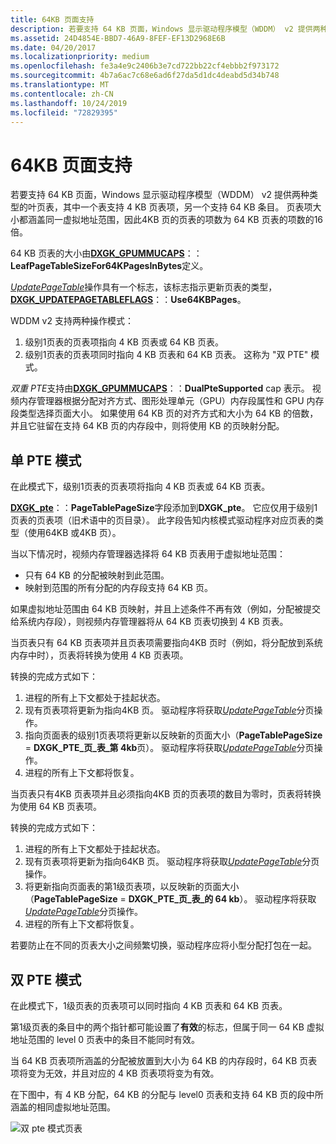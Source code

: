 ```yaml
---
title: 64KB 页面支持
description: 若要支持 64 KB 页面，Windows 显示驱动程序模型（WDDM） v2 提供两种类型的叶页表，其中一个表支持 4 KB 页表项，另一个支持 64 KB 条目。
ms.assetid: 24D4854E-BBD7-46A9-8FEF-EF13D2968E6B
ms.date: 04/20/2017
ms.localizationpriority: medium
ms.openlocfilehash: fe3a4e9c2406b3e7cd722bb22cf4ebbb2f973172
ms.sourcegitcommit: 4b7a6ac7c68e6ad6f27da5d1dc4deabd5d34b748
ms.translationtype: MT
ms.contentlocale: zh-CN
ms.lasthandoff: 10/24/2019
ms.locfileid: "72829395"
---
```

# <a name="support-for-64kb-pages"></a>64KB 页面支持


若要支持 64 KB 页面，Windows 显示驱动程序模型（WDDM） v2 提供两种类型的叶页表，其中一个表支持 4 KB 页表项，另一个支持 64 KB 条目。 页表项大小都涵盖同一虚拟地址范围，因此4KB 页的页表的项数为 64 KB 页表的项数的16倍。

64 KB 页表的大小由[**DXGK\_GPUMMUCAPS**](https://docs.microsoft.com/windows-hardware/drivers/ddi/d3dkmddi/ns-d3dkmddi-_dxgk_gpummucaps)：：**LeafPageTableSizeFor64KPagesInBytes**定义。

[*UpdatePageTable*](https://docs.microsoft.com/windows-hardware/drivers/display/dxgkddiupdatepagetable)操作具有一个标志，该标志指示更新页表的类型， [**DXGK\_UPDATEPAGETABLEFLAGS**](https://docs.microsoft.com/windows-hardware/drivers/ddi/d3dkmddi/ns-d3dkmddi-_dxgk_updatepagetableflags)：：**Use64KBPages**。

WDDM v2 支持两种操作模式：

1.  级别1页表的页表项指向 4 KB 页表或 64 KB 页表。
2.  级别1页表的页表项同时指向 4 KB 页表和 64 KB 页表。 这称为 "双 PTE" 模式。

*双重 PTE*支持由[**DXGK\_GPUMMUCAPS**](https://docs.microsoft.com/windows-hardware/drivers/ddi/d3dkmddi/ns-d3dkmddi-_dxgk_gpummucaps)：：**DualPteSupported** cap 表示。
视频内存管理器根据分配对齐方式、图形处理单元（GPU）内存段属性和 GPU 内存段类型选择页面大小。 如果使用 64 KB 页的对齐方式和大小为 64 KB 的倍数，并且它驻留在支持 64 KB 页的内存段中，则将使用 KB 的页映射分配。

## <a name="span-idsingle_pte_modespanspan-idsingle_pte_modespanspan-idsingle_pte_modespansingle-pte-mode"></a><span id="Single_PTE_mode"></span><span id="single_pte_mode"></span><span id="SINGLE_PTE_MODE"></span>单 PTE 模式


在此模式下，级别1页表的页表项将指向 4 KB 页表或 64 KB 页表。

[**DXGK\_pte**](https://docs.microsoft.com/windows-hardware/drivers/ddi/d3dukmdt/ns-d3dukmdt-_dxgk_pte)：：**PageTablePageSize**字段添加到**DXGK\_pte**。 它应仅用于级别1页表的页表项（旧术语中的页目录）。 此字段告知内核模式驱动程序对应页表的类型（使用64KB 或4KB 页）。

当以下情况时，视频内存管理器选择将 64 KB 页表用于虚拟地址范围：

-   只有 64 KB 的分配被映射到此范围。
-   映射到范围的所有分配的内存段支持 64 KB 页。

如果虚拟地址范围由 64 KB 页映射，并且上述条件不再有效（例如，分配被提交给系统内存段），则视频内存管理器将从 64 KB 页表切换到 4 KB 页表。

当页表只有 64 KB 页表项并且页表项需要指向4KB 页时（例如，将分配放到系统内存中时），页表将转换为使用 4 KB 页表项。

转换的完成方式如下：

1.  进程的所有上下文都处于挂起状态。
2.  现有页表项将更新为指向4KB 页。 驱动程序将获取[*UpdatePageTable*](https://docs.microsoft.com/windows-hardware/drivers/display/dxgkddiupdatepagetable)分页操作。
3.  指向页面表的级别1页表项将更新以反映新的页面大小（**PageTablePageSize** = **DXGK\_PTE\_页\_表\_第 4kb**页）。 驱动程序将获取[*UpdatePageTable*](https://docs.microsoft.com/windows-hardware/drivers/display/dxgkddiupdatepagetable)分页操作。
4.  进程的所有上下文都将恢复。

当页表只有4KB 页表项并且必须指向4KB 页的页表项的数目为零时，页表将转换为使用 64 KB 页表项。

转换的完成方式如下：

1.  进程的所有上下文都处于挂起状态。
2.  现有页表项将更新为指向64KB 页。 驱动程序将获取[*UpdatePageTable*](https://docs.microsoft.com/windows-hardware/drivers/display/dxgkddiupdatepagetable)分页操作。
3.  将更新指向页面表的第1级页表项，以反映新的页面大小（**PageTablePageSize** = **DXGK\_PTE\_页\_表\_的 64 kb**）。 驱动程序将获取[*UpdatePageTable*](https://docs.microsoft.com/windows-hardware/drivers/display/dxgkddiupdatepagetable)分页操作。
4.  进程的所有上下文都将恢复。

若要防止在不同的页表大小之间频繁切换，驱动程序应将小型分配打包在一起。

## <a name="span-iddual_pte_modespanspan-iddual_pte_modespanspan-iddual_pte_modespandual-pte-mode"></a><span id="Dual_PTE_mode"></span><span id="dual_pte_mode"></span><span id="DUAL_PTE_MODE"></span>双 PTE 模式


在此模式下，1级页表的页表项可以同时指向 4 KB 页表和 64 KB 页表。

第1级页表的条目中的两个指针都可能设置了**有效**的标志，但属于同一 64 KB 虚拟地址范围的 level 0 页表中的条目不能同时有效。

当 64 KB 页表项所涵盖的分配被放置到大小为 64 KB 的内存段时，64 KB 页表项将变为无效，并且对应的 4 KB 页表项将变为有效。

在下图中，有 4 KB 分配，64 KB 的分配与 level0 页表和支持 64 KB 页的段中所涵盖的相同虚拟地址范围。

![双 pte 模式页表](images/support-for-64kb-pages.1.png)

 

 





